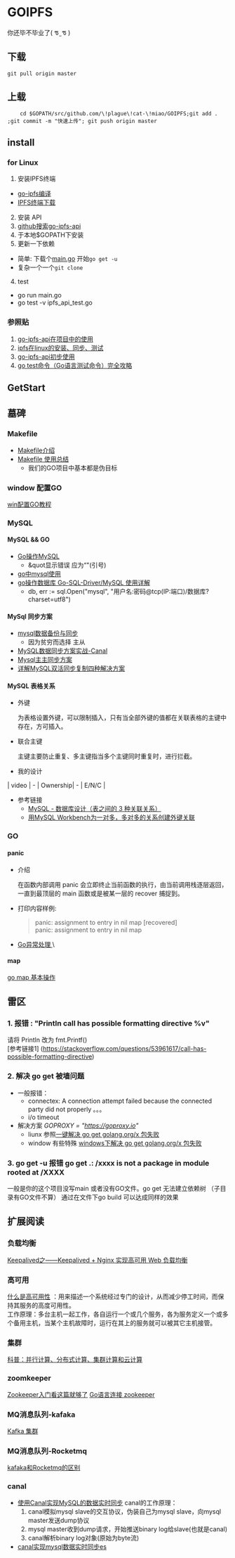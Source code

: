 # GOIPFS
你还毕不毕业了( ᖛ ̫ ᖛ )
## 下载
`git pull origin master  `
## 上载
```
    cd $GOPATH/src/github.com/\!plague\!cat-\!miao/GOIPFS;git add . ;git commit -m "快速上传"; git push origin master 

```
## install
### for Linux

1. 安装IPFS终端
  - [go-ipfs编译](https://github.com/ipfs/go-ipfs)
  - [IPFS终端下载](https://github.com/ipfs/go-ipfs/releases)
2. 安装 API
  1. [github搜索go-ipfs-api](https://github.com/ipfs?q=api&type=&language=)
  2. 于本地$GOPATH下安装
3. 更新一下依赖
  - 简单: 下载个[main.go]((https://blog.csdn.net/Aaron_Kings/article/details/105256309?utm_medium=distribute.pc_relevant.none-task-blog-OPENSEARCH-2&depth_1-utm_source=distribute.pc_relevant.none-task-blog-OPENSEARCH-2)) 开始`go get -u` 
  - 复杂一个一个`git clone`
4. test
  - go run main.go
  - go test -v ipfs_api_test.go

### 参照贴
1. [go-ipfs-api在项目中的使用](https://blog.csdn.net/qq_37133717/article/details/83375644)
2. [ipfs在linux的安装、同步、测试](https://blog.csdn.net/wangkaizheng123/article/details/83089897)
3. [go-ipfs-api初步使用](https://blog.csdn.net/Aaron_Kings/article/details/105256309?utm_medium=distribute.pc_relevant.none-task-blog-OPENSEARCH-2&depth_1-utm_source=distribute.pc_relevant.none-task-blog-OPENSEARCH-2)
4. [go test命令（Go语言测试命令）完全攻略](http://c.biancheng.net/view/124.html)
## GetStart

## 墓碑
### Makefile
 - [Makefile介绍](https://wiki.ubuntu.org.cn/%E8%B7%9F%E6%88%91%E4%B8%80%E8%B5%B7%E5%86%99Makefile:MakeFile%E4%BB%8B%E7%BB%8D)
 - [Makefile 使用总结](https://www.cnblogs.com/wang_yb/p/3990952.html)
   - 我们的GO项目中基本都是伪目标 
### window 配置GO
[win配置GO教程](https://blog.csdn.net/youshijian99/article/details/81782875)
### MySQL
#### MySQL && GO
- [Go操作MySQL](https://www.cnblogs.com/nickchen121/p/11517430.html)
  - &quot显示错误 应为“"(引号)
- [go中mysql使用](https://blog.csdn.net/chinabestchina/article/details/90745511)
- [go操作数据库 Go-SQL-Driver/MySQL 使用详解](https://www.cnblogs.com/zhja/p/5604553.html)
  - db, err := sql.Open("mysql", "用户名:密码@tcp(IP:端口)/数据库?charset=utf8")
#### MySql 同步方案
- [mysql数据备份与同步](https://www.cnblogs.com/yhlboke-1992/p/11685436.html)
  - 因为贫穷而选择 主从
- [MySQL数据同步方案实战-Canal ](https://www.jianshu.com/p/926956e7c058)
- [Mysql主主同步方案](https://blog.csdn.net/qq_35298894/article/details/79023093)
- [详解MySQL双活同步复制四种解决方案](https://www.jb51.net/article/146131.htm)
#### MySQL 表格关系
 - 外键 

    为表格设置外键，可以限制插入，只有当全部外键的值都在关联表格的主键中存在，方可插入。
 - 联合主键
 
    主键主要防止重复、多主键指当多个主键同时重复时，进行拦截。
 - 我的设计
 
 | video | - | Ownership| - | E/N/C |
 - 参考链接
   - [MySQL - 数据库设计（表之间的 3 种关联关系）](https://blog.csdn.net/Dream_Weave/article/details/85172796)
   - [用MySQL Workbench为一对多，多对多的关系创建外键关联](https://blog.csdn.net/qq_32808253/article/details/78941625)
### GO
#### panic
- 介绍 

  在函数内部调用 panic 会立即终止当前函数的执行，由当前调用栈逐层返回，一直到最顶层的 main 函数或是被某一层的 recover 捕捉到。
- 打印内容样例:
  > panic: assignment to entry in nil map [recovered] \
  >  panic: assignment to entry in nil map
- [Go异常处理 ](https://www.cnblogs.com/baiyuxiong/p/4770980.html) \
#### map
[go map 基本操作](https://www.cnblogs.com/bingzhen/p/10503967.html)
## 雷区
### 1. 报错 : "Println call has possible formatting directive %v"
请将 Println 改为 fmt.Printf() \
[参考链接1] (https://stackoverflow.com/questions/53961617/call-has-possible-formatting-directive)

### 2. 解决 go get 被墙问题
- 一般报错：
  - connectex: A connection attempt failed because the connected party did not properly 。。。 
  - i/o timeout
- 解决方案  _GOPROXY = "https://goproxy.io"_
  - liunx 参照[一键解决 go get golang.org/x 包失败](https://www.jianshu.com/p/a537ee63d606)
  - window 有些特殊 [windows下解决 go get golang.org/x 包失败](https://www.jianshu.com/p/663b2dbf55ce)
### 3. go get -u 报错  go get .: /xxxx is not a package in module rooted at /XXXX
一般是你的这个项目没写main 或者没有GO文件。go get 无法建立依赖树 （子目录有GO文件不算）
通过在文件下go build 可以达成同样的效果
 

## 扩展阅读
### 负载均衡
[Keepalived之——Keepalived + Nginx 实现高可用 Web 负载均衡](https://blog.csdn.net/l1028386804/article/details/72801492)
### 高可用
[什么是高可用性](https://baike.baidu.com/item/%E9%AB%98%E5%8F%AF%E7%94%A8%E6%80%A7/909038?fr=aladdin)
：用来描述一个系统经过专门的设计，从而减少停工时间，而保持其服务的高度可用性。 \
工作原理：多台主机一起工作，各自运行一个或几个服务，各为服务定义一个或多个备用主机，当某个主机故障时，运行在其上的服务就可以被其它主机接管。
### 集群
[科普：并行计算、分布式计算、集群计算和云计算](https://blog.csdn.net/datamining2005/article/details/85229541)
### zoomkeeper
[Zookeeper入门看这篇就够了](https://blog.csdn.net/java_66666/article/details/81015302)
[Go语言连接 zookeeper](https://blog.csdn.net/bingfeilongxin/article/details/88578887)
### MQ消息队列-kafaka
[Kafka 集群](https://www.jianshu.com/p/430454d9e30b)
### MQ消息队列-Rocketmq
[kafaka和Rocketmq的区别](https://www.cnblogs.com/ynyhl/p/11320797.html) 
### canal
- [使用Canal实现MySQL的数据实时同步](https://blog.csdn.net/qq_23329167/article/details/89873870)
  canal的工作原理：
  1. canal模拟mysql slave的交互协议，伪装自己为mysql slave，向mysql master发送dump协议
  2. mysql master收到dump请求，开始推送binary log给slave(也就是canal)
  3. canal解析binary log对象(原始为byte流)
- [canal实现mysql数据实时同步es](https://blog.csdn.net/zhangcongyi420/article/details/105176534?utm_medium=distribute.pc_relevant.none-task-blog-OPENSEARCH-1&depth_1-utm_source=distribute.pc_relevant.none-task-blog-OPENSEARCH-1)